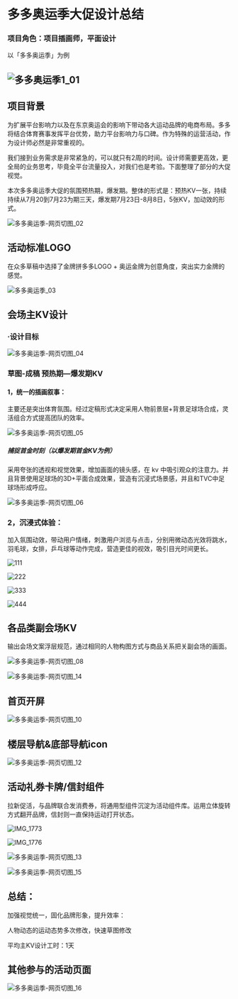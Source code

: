 # 多多奥运季大促设计总结

### 项目角色：项目插画师，平面设计

以「多多奥运季」为例

## ![多多奥运季1_01](https://baozhucarrie-1305385933.cos.ap-shanghai.myqcloud.com/images%2F%E5%A4%9A%E5%A4%9A%E5%A5%A5%E8%BF%90%E5%AD%A31_01.jpg)


## 项目背景

为扩展平台影响力以及在东京奥运会的影响下带动各大运动品牌的电商布局。多多将结合体育赛事发挥平台优势，助力平台影响力与口碑。作为特殊的运营活动，作为设计师必然是非常重视的。

我们接到业务需求是非常紧急的，可以就只有2周的时间。设计师需要更高效，更全局的业务思考，毕竟全平台流量投入，对我们也是考验。下面整理了部分的大促视觉。

本次多多奥运季大促的氛围预热期，爆发期。整体的形式是：预热KV一张，持续持续从7月20到7月23为期三天，爆发期7月23日-8月8日，5张KV，加动效的形式。

![多多奥运季-网页切图_02](https://baozhucarrie-1305385933.cos.ap-shanghai.myqcloud.com/images%2F%E5%A4%9A%E5%A4%9A%E5%A5%A5%E8%BF%90%E5%AD%A3-%E7%BD%91%E9%A1%B5%E5%88%87%E5%9B%BE_02.jpg)





## 活动标准LOGO

在众多草稿中选择了金牌拼多多LOGO + 奥运金牌为创意角度，突出实力金牌的感觉。

![多多奥运季_03](https://baozhucarrie-1305385933.cos.ap-shanghai.myqcloud.com/images%2F%E5%A4%9A%E5%A4%9A%E5%A5%A5%E8%BF%90%E5%AD%A3_03.jpg)



## 会场主KV设计



### ·设计目标

![多多奥运季-网页切图_04](https://baozhucarrie-1305385933.cos.ap-shanghai.myqcloud.com/images%2F%E5%A4%9A%E5%A4%9A%E5%A5%A5%E8%BF%90%E5%AD%A3-%E7%BD%91%E9%A1%B5%E5%88%87%E5%9B%BE_04.jpg)





### 草图-成稿 预热期—爆发期KV

#### **1，统一的插画叙事：**

主要还是突出体育氛围。经过定稿形式决定采用人物前景层+背景足球场合成，灵活组合方式提高团队的效率。



![ 多多奥运季-网页切图_05](https://baozhucarrie-1305385933.cos.ap-shanghai.myqcloud.com/images%2F%E5%A4%9A%E5%A4%9A%E5%A5%A5%E8%BF%90%E5%AD%A3-%E7%BD%91%E9%A1%B5%E5%88%87%E5%9B%BE_05.jpg)

##### 捕捉首金时刻（以爆发期首金KV为例）

采用夸张的透视和视觉效果，增加画面的镜头感，在 kv 中吸引观众的注意力。并且背景使用足球场的3D+平面合成效果，营造有沉浸式场景感，并且和TVC中足球场形成呼应。



![多多奥运季-网页切图_06](https://baozhucarrie-1305385933.cos.ap-shanghai.myqcloud.com/images%2F%E5%A4%9A%E5%A4%9A%E5%A5%A5%E8%BF%90%E5%AD%A3-%E7%BD%91%E9%A1%B5%E5%88%87%E5%9B%BE_06.jpg)



### **2，沉浸式体验：**

加入氛围动效，带动用户情绪，刺激用户浏览与点击，分别用微动态光效将跳水，羽毛球，女排，乒乓球等动作完成，营造更佳的视效，吸引目光时间更长。

![111](https://baozhucarrie-1305385933.cos.ap-shanghai.myqcloud.com/images%2F111.gif)

![222](https://baozhucarrie-1305385933.cos.ap-shanghai.myqcloud.com/images%2F222.gif)

![333](https://baozhucarrie-1305385933.cos.ap-shanghai.myqcloud.com/images%2F333.gif)

![444](https://baozhucarrie-1305385933.cos.ap-shanghai.myqcloud.com/images%2F444.gif)



## 各品类副会场KV

输出会场文案浮层规范，通过相同的人物构图方式与商品关系把关副会场的画面。

![多多奥运季-网页切图_08](https://baozhucarrie-1305385933.cos.ap-shanghai.myqcloud.com/images%2F%E5%A4%9A%E5%A4%9A%E5%A5%A5%E8%BF%90%E5%AD%A3-%E7%BD%91%E9%A1%B5%E5%88%87%E5%9B%BE_08.jpg)  



![多多奥运季-网页切图_14](https://baozhucarrie-1305385933.cos.ap-shanghai.myqcloud.com/images%2F%E5%A4%9A%E5%A4%9A%E5%A5%A5%E8%BF%90%E5%AD%A3-%E7%BD%91%E9%A1%B5%E5%88%87%E5%9B%BE_14.jpg)

##  





## 首页开屏

![多多奥运季-网页切图_10](https://baozhucarrie-1305385933.cos.ap-shanghai.myqcloud.com/images%2F%E5%A4%9A%E5%A4%9A%E5%A5%A5%E8%BF%90%E5%AD%A3-%E7%BD%91%E9%A1%B5%E5%88%87%E5%9B%BE_10.jpg)





## 楼层导航&底部导航icon

![多多奥运季-网页切图_12](https://baozhucarrie-1305385933.cos.ap-shanghai.myqcloud.com/images%2F%E5%A4%9A%E5%A4%9A%E5%A5%A5%E8%BF%90%E5%AD%A3-%E7%BD%91%E9%A1%B5%E5%88%87%E5%9B%BE_12.jpg)





## 活动礼券卡牌/信封组件

拉新促活，与品牌联合发消费券，将通用型组件沉淀为活动组件库。运用立体旋转方式翻开品牌，信封则一直保持运动打开状态。

![IMG_1773](https://baozhucarrie-1305385933.cos.ap-shanghai.myqcloud.com/images%2FIMG_1773.GIF)

![IMG_1776](https://baozhucarrie-1305385933.cos.ap-shanghai.myqcloud.com/images%2FIMG_1772.GIF)



![多多奥运季-网页切图_13](https://baozhucarrie-1305385933.cos.ap-shanghai.myqcloud.com/images%2F%E5%A4%9A%E5%A4%9A%E5%A5%A5%E8%BF%90%E5%AD%A3-%E7%BD%91%E9%A1%B5%E5%88%87%E5%9B%BE_13.jpg)

![多多奥运季-网页切图_15](https://baozhucarrie-1305385933.cos.ap-shanghai.myqcloud.com/images%2F%E5%A4%9A%E5%A4%9A%E5%A5%A5%E8%BF%90%E5%AD%A3-%E7%BD%91%E9%A1%B5%E5%88%87%E5%9B%BE_15.jpg)



## 总结：

加强视觉统一，固化品牌形象，提升效率：

人物动态的运动态势多次修改，快速草图修改

平均主KV设计工时：1天 



## 其他参与的活动页面

 

![多多奥运季-网页切图_16](https://baozhucarrie-1305385933.cos.ap-shanghai.myqcloud.com/images%2F%E5%A4%9A%E5%A4%9A%E5%A5%A5%E8%BF%90%E5%AD%A3-%E7%BD%91%E9%A1%B5%E5%88%87%E5%9B%BE_16.jpg)